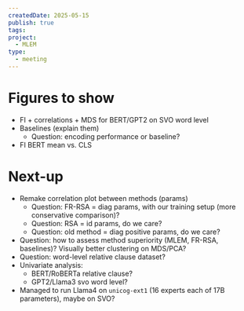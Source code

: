 ```yaml
---
createdDate: 2025-05-15
publish: true
tags: 
project:
  - MLEM
type:
  - meeting
---
```

# Figures to show
- FI + correlations + MDS for BERT/GPT2 on SVO word level
- Baselines (explain them)
	- Question: encoding performance or baseline?
- FI BERT mean vs. CLS
# Next-up
- Remake correlation plot between methods (params)
	- Question: FR-RSA = diag params, with our training setup (more conservative comparison)?
	- Question: RSA = id params, do we care?
	- Question: old method = diag positive params, do we care?
- Question: how to assess method superiority (MLEM, FR-RSA, baselines)? Visually better clustering on MDS/PCA?
- Question: word-level relative clause dataset?
- Univariate analysis:
	- BERT/RoBERTa relative clause?
	- GPT2/Llama3 svo word level?
- Managed to run Llama4 on `unicog-ext1` (16 experts each of 17B parameters), maybe on SVO?